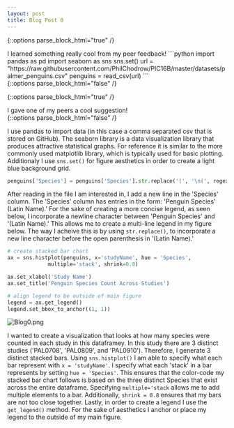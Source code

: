 ```yaml
---
layout: post
title: Blog Post 0
---
```


{::options parse_block_html="true" /}
<div class="got-help">
I learned something really cool from my peer feedback! 
```python
import pandas as pd
import seaborn as sns
sns.set()
url = "https://raw.githubusercontent.com/PhilChodrow/PIC16B/master/datasets/palmer_penguins.csv"
penguins = read_csv(url)
```
</div>
{::options parse_block_html="false" /}

{::options parse_block_html="true" /}
<div class="gave-help">
I gave one of my peers a cool suggestion! 
</div>
{::options parse_block_html="false" /}

I use pandas to import data (in this case a comma separated csv that is stored on GitHub). The seaborn library is a data visualization library that produces attractive statistical graphs. For reference it is similar to the more commonly used matplotlib library, which is typically used for basic plotting. Additionaly I use `sns.set()` for figure aesthetics in order to create a light blue background grid. 

```python
penguins['Species'] = penguins['Species'].str.replace('(', '\n(', regex = True)
```
After reading in the file I am interested in, I add a new line in the 'Species' column. The 'Species' column has entries in the form: 'Penguin Species' (Latin Name).' For the sake of creating a more concise legend, as seen below, I incorporate a newline character between 'Penguin Species' and '(Latin Name).' This allows me to create a multi-line legend in my figure below. The way I acheive this is by using `str.replace()`, to incorporate a new line character before the open parenthesis in '(Latin Name).'

```python
# create stacked bar chart
ax = sns.histplot(penguins, x='studyName', hue = 'Species',
             multiple='stack', shrink=0.8)

ax.set_xlabel('Study Name')
ax.set_title('Penguin Species Count Across Studies')

# align legend to be outside of main figure
legend = ax.get_legend()
legend.set_bbox_to_anchor((1, 1))
```
![Blog0.png](//images/Blog0.png)

 I wanted to create a visualization that looks at how many species were counted in each study in this dataframey. In this study there are 3 distinct studies ('PAL0708', 'PAL0809', and 'PAL0910'). Therefore, I generate 3 distinct stacked bars. Using `sns.histplot()` I am able to specify what each bar represent with `x = 'studyName'`. I specify what each 'stack' in a bar represents by setting `hue = 'Species'`. This ensures that the color-code my stacked bar chart follows is based on the three distinct Species that exist across the entire dataframe. Specifying `multiple='stack` allows me to add multiple elements to a bar. Additionally, `shrink = 0.8` ensures that my bars are not too close together. Lastly, in order to create a legend I use the `get_legend()` method. For the sake of aesthetics I anchor or place my legend to the outside of my main figure. 
